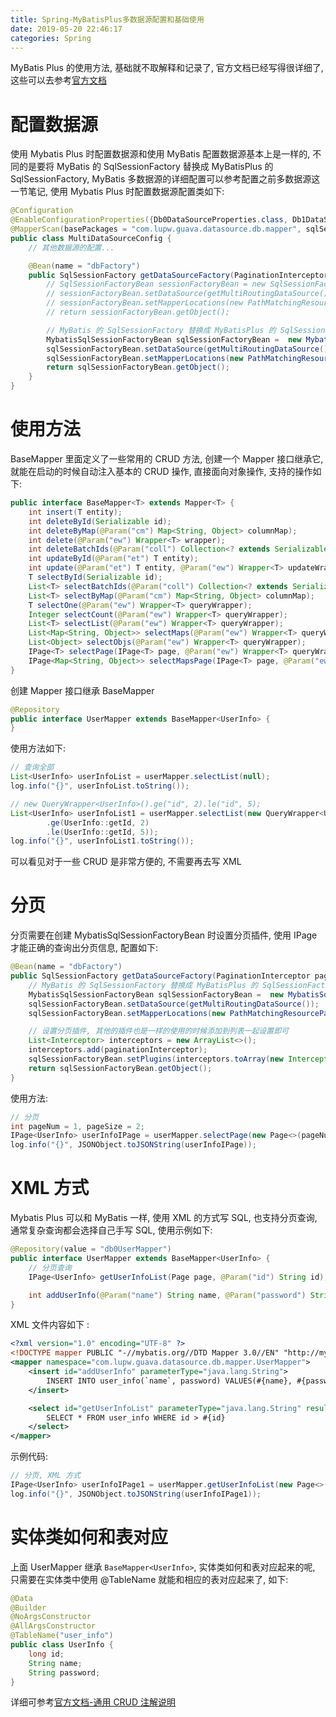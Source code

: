 ```yaml
---
title: Spring-MyBatisPlus多数据源配置和基础使用
date: 2019-05-20 22:46:17
categories: Spring
---
```


MyBatis Plus 的使用方法, 基础就不取解释和记录了, 官方文档已经写得很详细了, 这些可以去参考[官方文档](https://baomidou.gitee.io/mybatis-plus-doc/#/page-plugin)

# 配置数据源

使用 Mybatis Plus 时配置数据源和使用 MyBatis 配置数据源基本上是一样的, 不同的是要将 MyBatis 的 SqlSessionFactory 替换成 MyBatisPlus 的 SqlSessionFactory, MyBatis 多数据源的详细配置可以参考配置之前多数据源这一节笔记, 使用 Mybatis Plus 时配置数据源配置类如下:

```java
@Configuration
@EnableConfigurationProperties({Db0DataSourceProperties.class, Db1DataSourceProperties.class, Db2DataSourceProperties.class})
@MapperScan(basePackages = "com.lupw.guava.datasource.db.mapper", sqlSessionFactoryRef = "dbFactory")
public class MultiDataSourceConfig {
    // 其他数据源的配置...

    @Bean(name = "dbFactory")
    public SqlSessionFactory getDataSourceFactory(PaginationInterceptor paginationInterceptor) throws Exception {
        // SqlSessionFactoryBean sessionFactoryBean = new SqlSessionFactoryBean();
        // sessionFactoryBean.setDataSource(getMultiRoutingDataSource());
        // sessionFactoryBean.setMapperLocations(new PathMatchingResourcePatternResolver().getResources("classpath:mapper/*/*.xml"));
        // return sessionFactoryBean.getObject();

        // MyBatis 的 SqlSessionFactory 替换成 MyBatisPlus 的 SqlSessionFactory
        MybatisSqlSessionFactoryBean sqlSessionFactoryBean =  new MybatisSqlSessionFactoryBean();
        sqlSessionFactoryBean.setDataSource(getMultiRoutingDataSource());
        sqlSessionFactoryBean.setMapperLocations(new PathMatchingResourcePatternResolver().getResources("classpath:mapper/*/*.xml"));
        return sqlSessionFactoryBean.getObject();
    }
}
```

<!-- more -->

# 使用方法

BaseMapper 里面定义了一些常用的 CRUD 方法, 创建一个 Mapper 接口继承它, 就能在启动的时候自动注入基本的 CRUD 操作, 直接面向对象操作, 支持的操作如下:

```java
public interface BaseMapper<T> extends Mapper<T> {
    int insert(T entity);
    int deleteById(Serializable id);
    int deleteByMap(@Param("cm") Map<String, Object> columnMap);
    int delete(@Param("ew") Wrapper<T> wrapper);
    int deleteBatchIds(@Param("coll") Collection<? extends Serializable> idList);
    int updateById(@Param("et") T entity);
    int update(@Param("et") T entity, @Param("ew") Wrapper<T> updateWrapper);
    T selectById(Serializable id);
    List<T> selectBatchIds(@Param("coll") Collection<? extends Serializable> idList);
    List<T> selectByMap(@Param("cm") Map<String, Object> columnMap);
    T selectOne(@Param("ew") Wrapper<T> queryWrapper);
    Integer selectCount(@Param("ew") Wrapper<T> queryWrapper);
    List<T> selectList(@Param("ew") Wrapper<T> queryWrapper);
    List<Map<String, Object>> selectMaps(@Param("ew") Wrapper<T> queryWrapper);
    List<Object> selectObjs(@Param("ew") Wrapper<T> queryWrapper);
    IPage<T> selectPage(IPage<T> page, @Param("ew") Wrapper<T> queryWrapper);
    IPage<Map<String, Object>> selectMapsPage(IPage<T> page, @Param("ew") Wrapper<T> queryWrapper);
}
```

创建 Mapper 接口继承 BaseMapper

```java
@Repository
public interface UserMapper extends BaseMapper<UserInfo> {
}
```

使用方法如下:

```java
// 查询全部
List<UserInfo> userInfoList = userMapper.selectList(null);
log.info("{}", userInfoList.toString());

// new QueryWrapper<UserInfo>().ge("id", 2).le("id", 5);
List<UserInfo> userInfoList1 = userMapper.selectList(new QueryWrapper<UserInfo>().lambda()
        .ge(UserInfo::getId, 2)
        .le(UserInfo::getId, 5));
log.info("{}", userInfoList1.toString());
```

可以看见对于一些 CRUD 是非常方便的, 不需要再去写 XML

# 分页

分页需要在创建 MybatisSqlSessionFactoryBean 时设置分页插件, 使用 IPage 才能正确的查询出分页信息, 配置如下:

```java
@Bean(name = "dbFactory")
public SqlSessionFactory getDataSourceFactory(PaginationInterceptor paginationInterceptor) throws Exception {
    // MyBatis 的 SqlSessionFactory 替换成 MyBatisPlus 的 SqlSessionFactory
    MybatisSqlSessionFactoryBean sqlSessionFactoryBean =  new MybatisSqlSessionFactoryBean();
    sqlSessionFactoryBean.setDataSource(getMultiRoutingDataSource());
    sqlSessionFactoryBean.setMapperLocations(new PathMatchingResourcePatternResolver().getResources("classpath:mapper/*/*.xml"));

    // 设置分页插件, 其他的插件也是一样的使用的时候添加到列表一起设置即可
    List<Interceptor> interceptors = new ArrayList<>();
    interceptors.add(paginationInterceptor);
    sqlSessionFactoryBean.setPlugins(interceptors.toArray(new Interceptor[0]));
    return sqlSessionFactoryBean.getObject();
}
```

使用方法:

```java
// 分页
int pageNum = 1, pageSize = 2;
IPage<UserInfo> userInfoIPage = userMapper.selectPage(new Page<>(pageNum, pageSize), null);
log.info("{}", JSONObject.toJSONString(userInfoIPage));
```

# XML 方式

Mybatis Plus 可以和 MyBatis 一样, 使用 XML 的方式写 SQL, 也支持分页查询, 通常复杂查询都会选择自己手写 SQL, 使用示例如下:

```java
@Repository(value = "db0UserMapper")
public interface UserMapper extends BaseMapper<UserInfo> {
    // 分页查询
    IPage<UserInfo> getUserInfoList(Page page, @Param("id") String id);

    int addUserInfo(@Param("name") String name, @Param("password") String password);
}
```

XML 文件内容如下 :

```xml
<?xml version="1.0" encoding="UTF-8" ?>
<!DOCTYPE mapper PUBLIC "-//mybatis.org//DTD Mapper 3.0//EN" "http://mybatis.org/dtd/mybatis-3-mapper.dtd" >
<mapper namespace="com.lupw.guava.datasource.db.mapper.UserMapper">
    <insert id="addUserInfo" parameterType="java.lang.String">
        INSERT INTO user_info(`name`, password) VALUES(#{name}, #{password})
    </insert>

    <select id="getUserInfoList" parameterType="java.lang.String" resultType="com.lupw.guava.datasource.db.model.UserInfo">
        SELECT * FROM user_info WHERE id > #{id}
    </select>
</mapper>
```

示例代码:

```java
// 分页, XML 方式
IPage<UserInfo> userInfoIPage1 = userMapper.getUserInfoList(new Page<>(pageNum, 5), "0");
log.info("{}", JSONObject.toJSONString(userInfoIPage1));
```

# 实体类如何和表对应

上面 UserMapper 继承 `BaseMapper<UserInfo>`, 实体类如何和表对应起来的呢, 只需要在实体类中使用 @TableName 就能和相应的表对应起来了, 如下:

```java
@Data
@Builder
@NoArgsConstructor
@AllArgsConstructor
@TableName("user_info")
public class UserInfo {
    long id;
    String name;
    String password;
}
```

详细可参考[官方文档-通用 CRUD 注解说明](https://baomidou.gitee.io/mybatis-plus-doc/#/generic-crud)